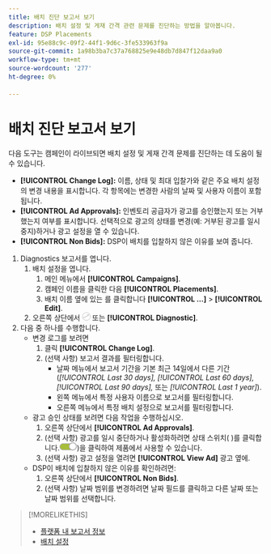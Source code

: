 ```yaml
---
title: 배치 진단 보고서 보기
description: 배치 설정 및 게재 간격 관련 문제를 진단하는 방법을 알아봅니다.
feature: DSP Placements
exl-id: 95e88c9c-09f2-44f1-9d6c-3fe533963f9a
source-git-commit: 1a98b3ba7c37a768825e9e48db7d847f12daa9a0
workflow-type: tm+mt
source-wordcount: '277'
ht-degree: 0%

---
```


# 배치 진단 보고서 보기

<!-- Does this really belong in the Campaign Management > Reports section or in the Placements section? -->

다음 도구는 캠페인이 라이브되면 배치 설정 및 게재 간격 문제를 진단하는 데 도움이 될 수 있습니다.

* **[!UICONTROL Change Log]:** 이름, 상태 및 최대 입찰가와 같은 주요 배치 설정의 변경 내용을 표시합니다. 각 항목에는 변경한 사람의 날짜 및 사용자 이름이 포함됩니다.
* **[!UICONTROL Ad Approvals]:** 인벤토리 공급자가 광고를 승인했는지 또는 거부했는지 여부를 표시합니다. 선택적으로 광고의 상태를 변경(예: 거부된 광고를 일시 중지)하거나 광고 설정을 열 수 있습니다.
* **[!UICONTROL Non Bids]:** DSP이 배치를 입찰하지 않은 이유를 보여 줍니다.

1. Diagnostics 보고서를 엽니다.
   1. 배치 설정을 엽니다.
      1. 메인 메뉴에서 **[!UICONTROL Campaigns]**.
      1. 캠페인 이름을 클릭한 다음 **[!UICONTROL Placements]**.
      1. 배치 이름 옆에 있는 를 클릭합니다  **[!UICONTROL ...]** > **[!UICONTROL Edit]**.
   1. 오른쪽 상단에서 ![배치 진단](/help/dsp/assets/placement-diagnostics.png) 또는 **[!UICONTROL Diagnostic]**.
1. 다음 중 하나를 수행합니다.
   * 변경 로그를 보려면
      1. 클릭 **[!UICONTROL Change Log]**.
      1. (선택 사항) 보고서 결과를 필터링합니다.
         * 날짜 메뉴에서 보고서 기간을 기본 최근 14일에서 다른 기간(*[!UICONTROL Last 30 days],* *[!UICONTROL Last 60 days],* *[!UICONTROL Last 90 days],* 또는 *[!UICONTROL Last 1 year]*).
         * 왼쪽 메뉴에서 특정 사용자 이름으로 보고서를 필터링합니다.
         * 오른쪽 메뉴에서 특정 배치 설정으로 보고서를 필터링합니다.
   * 광고 승인 상태를 보려면 다음 작업을 수행하십시오.
      1. 오른쪽 상단에서 **[!UICONTROL Ad Approvals]**.
      1. (선택 사항) 광고를 일시 중단하거나 활성화하려면 상태 스위치( )를 클릭합니다.![상태 전환](/help/dsp/assets/status-switch.png))을 클릭하여 제품에서 사용할 수 있습니다.
      1. (선택 사항) 광고 설정을 열려면 **[!UICONTROL View Ad]** 광고 옆에.
   * DSP이 배치에 입찰하지 않은 이유를 확인하려면:
      1. 오른쪽 상단에서 **[!UICONTROL Non Bids]**.
      1. (선택 사항) 날짜 범위를 변경하려면 날짜 필드를 클릭하고 다른 날짜 또는 날짜 범위를 선택합니다.

<!-- Later, add link to >* Definitions for NBRs (Reading No Bid Reports (NBRs)) -->

>[!MORELIKETHIS]
>
>* [플랫폼 내 보고서 정보](campaign-reports-about.md)
>* [배치 설정](/help/dsp/campaign-management/placements/placement-settings.md)

